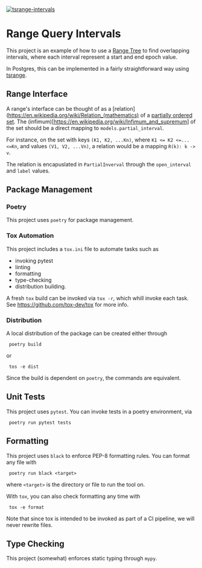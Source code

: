[![tsrange-intervals](https://github.com/ajponte/tsrange_intervals/actions/workflows/python-app.yml/badge.svg)](https://github.com/ajponte/tsrange_intervals/actions/workflows/python-app.yml)

# Range Query Intervals

This project is an example of how to use a [Range Tree](https://en.wikipedia.org/wiki/Range_tree)
to find overlapping intervals, where each interval represent a start and end epoch value.

In Postgres, this can be implemented in a fairly straightforward way using [tsrange](https://www.postgresql.org/docs/current/rangetypes.html).

## Range Interface
A range's interface can be thought of as a [relation](https://en.wikipedia.org/wiki/Relation_(mathematics) of a [partially ordered set](https://en.wikipedia.org/wiki/Partially_ordered_set).
The (infimum)[https://en.wikipedia.org/wiki/Infimum_and_supremum] of the set should be a direct mapping to `models.partial_interval`.

For instance, on the set with keys `(K1, K2, ...Kn)`, where `K1 <= K2 <=...<=Kn`, and values `(V1, V2, ...Vn)`, a relation would
be a mapping `R(k): k -> v`.

The relation is encapuslated in `PartialInverval` through the `open_interval` and `label` values.

## Package Management
### Poetry
This project uses `poetry` for package management.

### Tox Automation
This project includes a `tox.ini` file to automate tasks such as
* invoking pytest
* linting
* formatting
* type-checking
* distribution building.

A fresh `tox` build can be invoked via `tox -r`, which whill invoke each task.
See https://github.com/tox-dev/tox for more info.

### Distribution
A local distribution of the package can be created either through
```shell
 poetry build
```
or
```shell
 tos -e dist
```
Since the build is dependent on `poetry`, the commands are equivalent.

## Unit Tests
This project uses `pytest`. You can invoke tests in a poetry environment, via
```shell
 poetry run pytest tests
```

## Formatting
This project uses `black` to enforce PEP-8 formatting rules.
You can format any file with
```shell
 poetry run black <target>
```
where `<target>` is the directory or file to run the tool on.

With `tox`, you can also check formatting any time with
```shell
 tox -e format
```
Note that since tox is intended to be invoked as part of a CI
pipeline, we will never rewrite files.

## Type Checking
This project (somewhat) enforces static typing through `mypy`.
